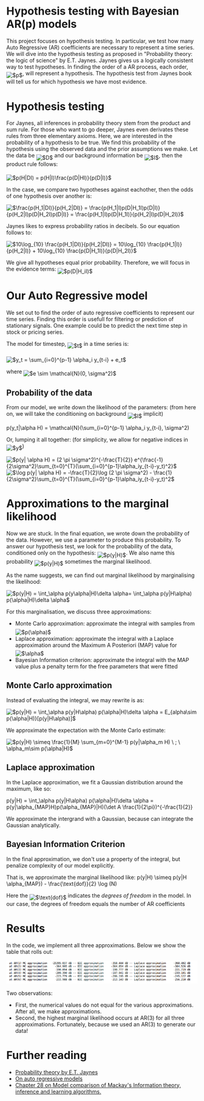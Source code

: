 # Hypothesis testing with Bayesian AR(p) models
This project focuses on hypothesis testing. In particular, we test how many Auto Regressive (AR) coefficients are necessary to represent a time series. We will dive into the hypothesis testing as proposed in "Probability theory: the logic of science" by E.T. Jaynes. Jaynes gives us a logically consistent way to test hypotheses. In finding the order of a AR process, each order, <img alt="$p$" src="https://github.com/RobRomijnders/bayesian_model_comparison/blob/master/svgs/2ec6e630f199f589a2402fdf3e0289d5.svg" align="middle" width="8.239720500000002pt" height="14.102549999999994pt"/>, will represent a hypothesis. The hypothesis test from Jaynes book will tell us for which hypothesis we have most evidence.

# Hypothesis testing
For Jaynes, all inferences in probability theory stem from the product and sum rule. For those who want to go deeper, Jaynes even derivates these rules from three elementary axioms. Here, we are interested in the probability of a hypothesis to be true. We find this probability of the hypothesis using the observed data and the prior assumptions we make. Let the data be <img alt="$D$" src="https://github.com/RobRomijnders/bayesian_model_comparison/blob/master/svgs/78ec2b7008296ce0561cf83393cb746d.svg" align="middle" width="14.013780000000002pt" height="22.381919999999983pt"/> and our background information be <img alt="$I$" src="https://github.com/RobRomijnders/bayesian_model_comparison/blob/master/svgs/21fd4e8eecd6bdf1a4d3d6bd1fb8d733.svg" align="middle" width="8.484300000000001pt" height="22.381919999999983pt"/>, then the product rule follows:

<img alt="$p(H|DI) = p(H|I)\frac{p(D|HI)}{p(D|I)}$" src="https://github.com/RobRomijnders/bayesian_model_comparison/blob/master/svgs/ddf0ddadfda459534a8c779ba8245cf9.svg" align="middle" width="186.20959499999998pt" height="33.14091000000001pt"/>

In the case, we compare two hypotheses against eachother, then the odds of one hypothesis over another is:

<img alt="$\frac{p(H_1|DI)}{p(H_2|DI)} = \frac{p(H_1|I)p(D|H_1I)p(D|I)}{p(H_2|I)p(D|H_2I)p(D|I)} = \frac{p(H_1|I)p(D|H_1I)}{p(H_2|I)p(D|H_2I)}$" src="https://github.com/RobRomijnders/bayesian_model_comparison/blob/master/svgs/aaa902dc18f81da5e23150c327628260.svg" align="middle" width="347.99622pt" height="33.14091000000001pt"/>

Jaynes likes to express probability ratios in decibels. So our equation follows to:

<img alt="$10\log_{10} \frac{p(H_1|DI)}{p(H_2|DI)} =  10\log_{10} \frac{p(H_1|I)}{p(H_2|I)} + 10\log_{10} \frac{p(D|H_1I)}{p(D|H_2I)}$" src="https://github.com/RobRomijnders/bayesian_model_comparison/blob/master/svgs/1703383162964466370a5928aad49569.svg" align="middle" width="379.59949499999993pt" height="33.14091000000001pt"/>

We give all hypotheses equal prior probability. Therefore, we will focus in the evidence terms: <img alt="$p(D|H_iI)$" src="https://github.com/RobRomijnders/bayesian_model_comparison/blob/master/svgs/d34c8931216b2dbee79eaa23f5f28e94.svg" align="middle" width="67.11704999999999pt" height="24.56552999999997pt"/>

# Our Auto Regressive model
We set out to find the order of auto regressive coefficients to represent our time series. Finding this order is usefull for filtering or prediction of stationary signals. One example could be to predict the next time step in stock or pricing series.

The model for timestep, <img alt="$t$" src="https://github.com/RobRomijnders/bayesian_model_comparison/blob/master/svgs/4f4f4e395762a3af4575de74c019ebb5.svg" align="middle" width="5.9139630000000025pt" height="20.14650000000001pt"/> in a time series is:

<img alt="$y_t = \sum_{i=0}^{p-1} \alpha_i y_{t-i} + e_t$" src="https://github.com/RobRomijnders/bayesian_model_comparison/blob/master/svgs/dfb3678c84e2f37c20598295a3328b78.svg" align="middle" width="157.511145pt" height="31.305779999999984pt"/>

where <img alt="$e \sim \mathcal{N}(0, \sigma^2)$" src="https://github.com/RobRomijnders/bayesian_model_comparison/blob/master/svgs/a212d3550e8486da7774275008c5d146.svg" align="middle" width="90.89223pt" height="26.70657pt"/>

## Probability of the data
From our model, we write down the likelihood of the parameters: (from here on, we will take the conditioning on background <img alt="$I$" src="https://github.com/RobRomijnders/bayesian_model_comparison/blob/master/svgs/21fd4e8eecd6bdf1a4d3d6bd1fb8d733.svg" align="middle" width="8.484300000000001pt" height="22.381919999999983pt"/> implicit)

p(y_t|\alpha H) = \mathcal{N}(\sum_{i=0}^{p-1} \alpha_i y_{t-i}, \sigma^2)

Or, lumping it all together: (for simplicity, we allow for negative indices in <img alt="$y$" src="https://github.com/RobRomijnders/bayesian_model_comparison/blob/master/svgs/deceeaf6940a8c7a5a02373728002b0f.svg" align="middle" width="8.616960000000002pt" height="14.102549999999994pt"/>)

<img alt="$p(y| \alpha H) = (2 \pi \sigma^2)^{-\frac{T}{2}}  e^{\frac{-1}{2\sigma^2}\sum_{t=0}^{T}(\sum_{i=0}^{p-1}\alpha_iy_{t-i}-y_t)^2}$" src="https://github.com/RobRomijnders/bayesian_model_comparison/blob/master/svgs/245d19afd2ad4c8fb8dae708506f5430.svg" align="middle" width="333.81859499999996pt" height="36.93723pt"/>
<img alt="$\log p(y| \alpha H) = -\frac{T}{2}\log (2 \pi \sigma^2)  - \frac{1}{2\sigma^2}\sum_{t=0}^{T}(\sum_{i=0}^{p-1}\alpha_iy_{t-i}-y_t)^2$" src="https://github.com/RobRomijnders/bayesian_model_comparison/blob/master/svgs/f8a69c9081245802c1904c8ddf36508f.svg" align="middle" width="433.679895pt" height="32.19743999999999pt"/>

# Approximations to the marginal likelihood
Now we are stuck. In the final equation, we wrote down the probability of the data. However, we use a parameter to produce this probability. To answer our hypothesis test, we look for the probability of the data, conditioned only on the hypothesis: <img alt="$p(y|H)$" src="https://github.com/RobRomijnders/bayesian_model_comparison/blob/master/svgs/0604346078319f52228de750dd105499.svg" align="middle" width="49.094595pt" height="24.56552999999997pt"/>. We also name this probability <img alt="$p(y|H)$" src="https://github.com/RobRomijnders/bayesian_model_comparison/blob/master/svgs/0604346078319f52228de750dd105499.svg" align="middle" width="49.094595pt" height="24.56552999999997pt"/> sometimes the marginal likelihood.

As the name suggests, we can find out marginal likelihood by marginalising the likelihood:

<img alt="$p(y|H) = \int_\alpha  p(y\alpha|H)\delta \alpha= \int_\alpha  p(y|H\alpha) p(\alpha|H)\delta \alpha$" src="https://github.com/RobRomijnders/bayesian_model_comparison/blob/master/svgs/e1b140d73f48c66c3e6dc0b09732da82.svg" align="middle" width="339.72559499999994pt" height="26.48447999999999pt"/>

For this marginalisation, we discuss three approximations:

  * Monte Carlo approximation: approximate the integral with samples from <img alt="$p(\alpha)$" src="https://github.com/RobRomijnders/bayesian_model_comparison/blob/master/svgs/047e1a09e399f0d8794e25397993769c.svg" align="middle" width="31.514670000000002pt" height="24.56552999999997pt"/>
  * Laplace approximation: approximate the integral with a Laplace approximation around the Maximum A Posteriori (MAP) value for <img alt="$\alpha$" src="https://github.com/RobRomijnders/bayesian_model_comparison/blob/master/svgs/c745b9b57c145ec5577b82542b2df546.svg" align="middle" width="10.537065000000004pt" height="14.102549999999994pt"/>
  * Bayesian Information criterion: approximate the integral with the MAP value plus a penalty term for the free parameters that were fitted

## Monte Carlo approximation
Instead of evaluating the integral, we may rewrite is as:

<img alt="$p(y|H) =  \int_\alpha  p(y|H\alpha) p(\alpha|H)\delta \alpha = E_{alpha\sim p(\alpha|H)}[p(y|H\alpha)]$" src="https://github.com/RobRomijnders/bayesian_model_comparison/blob/master/svgs/f9ca5ecd31f1d4044020dac20d849c48.svg" align="middle" width="407.806245pt" height="26.48447999999999pt"/>

We approximate the expectation with the Monte Carlo estimate:

<img alt="$p(y|H) \simeq \frac{1}{M} \sum_{m=0}^{M-1} p(y|\alpha_m H) \ ; \ \alpha_m\sim p(\alpha|H)$" src="https://github.com/RobRomijnders/bayesian_model_comparison/blob/master/svgs/bad43cf2fd4d8eafbc598f8ed74724d9.svg" align="middle" width="329.078145pt" height="32.19743999999999pt"/>

## Laplace approximation
In the Laplace approximation, we fit a Gaussian distribution around the maximum, like so:

p(y|H) =  \int_\alpha  p(y|H\alpha) p(\alpha|H)\delta \alpha = p(y|\alpha_{MAP}H)p(\alpha_{MAP}|H)(\det A \frac{1}{2\pi})^{-\frac{1}{2}}

We approximate the intergrand with a Gaussian, because can integrate the Gaussian analytically.

## Bayesian Information Criterion
In the final approximation, we don't use a property of the integral, but penalize complexity of our model explicitly.

That is, we approximate the marginal likelihood like:
p(y|H) \simeq p(y|H \alpha_{MAP}) - \frac{\text{dof}}{2} \log (N)

Here the <img alt="$\text{dof}$" src="https://github.com/RobRomijnders/bayesian_model_comparison/blob/master/svgs/5fac9a364e06b4458a4da879590d7810.svg" align="middle" width="23.564805pt" height="22.745910000000016pt"/> indicates the _degrees of freedom_ in the model. In our case, the degrees of freedom equals the number of AR coefficients



# Results
In the code, we implement all three approximations. Below we show the table that rolls out:

![table](doc/im/table.png)

Two observations:

  * First, the numerical values do not equal for the various approximations. After all, we make approximations.
  * Second, the highest marginal likelihood occurs at AR(3) for all three approximations. Fortunately, because we used an AR(3) to generate our data!


# Further reading

  * [Probability theory by E.T. Jaynes ](https://www.cambridge.org/core/books/probability-theory/9CA08E224FF30123304E6D8935CF1A99)
  * [On auto regressive models](https://www.pearson.com/us/higher-education/program/Kay-Fundamentals-of-Statistical-Processing-Volume-I-Estimation-Theory/PGM50476.html)
  * [Chapter 28 on Model comparison of Mackay's Information theory, inference and learning algorithms.](http://www.inference.org.uk/itila/book.html)


